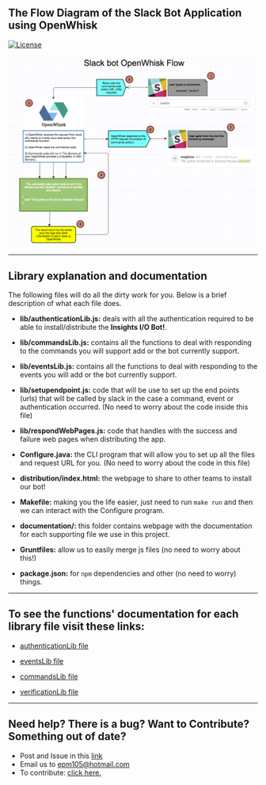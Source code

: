 ## The Flow Diagram of the Slack Bot Application using OpenWhisk

[![License](https://img.shields.io/badge/license-Apache--2.0-blue.svg)](http://www.apache.org/licenses/LICENSE-2.0)

![Flow Chart](ow-flow-diagram.png)

---
## Library explanation and documentation

The following files will do all the dirty work for you. Below is a brief
description of what each file does.

* **lib/authenticationLib.js:** deals with all the authentication required to be able to install/distribute the **Insights I/O Bot!**.

* **lib/commandsLib.js:** contains all the functions to deal with responding to the commands you will support add or the bot currently support.

* **lib/eventsLib.js:** contains all the functions to deal with responding to the events you will add or the bot currently support.

* **lib/setupendpoint.js:** code that will be use to set up the end points (urls) that will be called by slack in the case a command, event or authentication occurred. (No need to worry about the code inside this file)

* **lib/respondWebPages.js:** code that handles with the success and failure web pages when distributing the app.

* **Configure.java:** the CLI program that will allow you to set up all the files and request URL for you. (No need to worry about the code in this file)

* **distribution/index.html:** the webpage to share to other teams to install our bot!

* **Makefile:** making you the life easier, just need to run `make run` and then we can interact with the Configure program.

* **documentation/:** this folder contains webpage with the documentation for each supporting file we use in this project.

* **Gruntfiles:** allow us to easily merge js files (no need to worry about this!)

* **package.json:** for `npm` dependencies and other (no need to worry) things.

---

## To see the functions' documentation for each library file visit these links:

  * [authenticationLib file](https://git.corp.adobe.com/pages/posada/slackbot-library/documentation/authenticationLib.html)

  * [eventsLib file](https://git.corp.adobe.com/pages/posada/slackbot-library/documentation/eventsLib.html)

  * [commandsLib file](https://git.corp.adobe.com/pages/posada/slackbot-library/documentation/commandsLib.html)

  * [verificationLib file](https://git.corp.adobe.com/pages/posada/slackbot-library/documentation/commandsLib.html)

---
## Need help? There is a bug? Want to Contribute? Something out of date?

  * Post and Issue in this [link](https://git.corp.adobe.com/posada/serverless-slackbot-framework/issues)
  * Email us to epm105@hotmail.com
  * To contribute: [click here.](../CONTRIBUTING.md)
